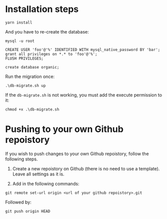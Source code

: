 # Installation steps

```
yarn install
```

And you have to re-create the database:

```
mysql -u root

CREATE USER 'foo'@'%' IDENTIFIED WITH mysql_native_password BY 'bar';
grant all privileges on *.* to 'foo'@'%';
FLUSH PRIVILEGES;

create database organic;

```

Run the migration once:
```
.\db-migrate.sh up
```

If the `db-migrate.sh` is not working, you must add the execute permission to it:

```
chmod +x .\db-migrate.sh
```
# Pushing to your own Github repoistory
If you wish to push changes to your own Github repoistory, follow
the following steps.

1. Create a new repoistory on Github (there is no need to use a template). Leave all settings as it is.

2. Add in the following commands:

```
git remote set-url origin <url of your github repoistory>.git
```
Followed by:

```
git push origin HEAD
```